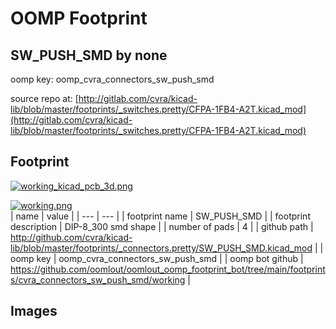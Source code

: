 # OOMP Footprint  
## SW_PUSH_SMD  by none  
  
oomp key: oomp_cvra_connectors_sw_push_smd  
  
source repo at: [http://gitlab.com/cvra/kicad-lib/blob/master/footprints/_switches.pretty/CFPA-1FB4-A2T.kicad_mod](http://gitlab.com/cvra/kicad-lib/blob/master/footprints/_switches.pretty/CFPA-1FB4-A2T.kicad_mod)  
## Footprint  
  
[![working_kicad_pcb_3d.png](working_kicad_pcb_3d_600.png)](working_kicad_pcb_3d.png)  
  
[![working.png](working_600.png)](working.png)  
| name | value | 
| --- | --- | 
| footprint name | SW_PUSH_SMD | 
| footprint description | DIP-8_300 smd shape | 
| number of pads | 4 | 
| github path | http://github.com/cvra/kicad-lib/blob/master/footprints/_connectors.pretty/SW_PUSH_SMD.kicad_mod | 
| oomp key | oomp_cvra_connectors_sw_push_smd | 
| oomp bot github | https://github.com/oomlout/oomlout_oomp_footprint_bot/tree/main/footprints/cvra_connectors_sw_push_smd/working | 
## Images  
